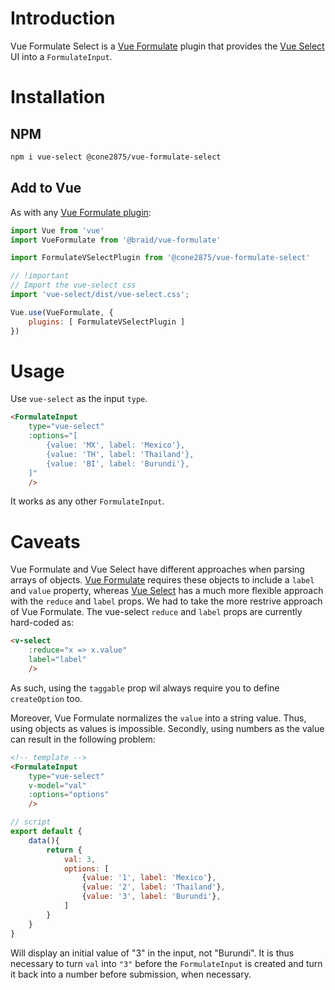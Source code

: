 # Introduction

Vue Formulate Select is a [Vue Formulate][1] plugin that provides the
[Vue Select][2] UI into a `FormulateInput`.

# Installation

## NPM
```sh
npm i vue-select @cone2875/vue-formulate-select
```

## Add to Vue

As with any [Vue Formulate plugin][3]:

```javascript
import Vue from 'vue'
import VueFormulate from '@braid/vue-formulate'

import FormulateVSelectPlugin from '@cone2875/vue-formulate-select'

// !important
// Import the vue-select css
import 'vue-select/dist/vue-select.css';

Vue.use(VueFormulate, {
    plugins: [ FormulateVSelectPlugin ]
})
```

# Usage

Use `vue-select` as the input `type`.

```html
<FormulateInput
    type="vue-select"
    :options="[
        {value: 'MX', label: 'Mexico'},
        {value: 'TH', label: 'Thailand'},
        {value: 'BI', label: 'Burundi'},
    ]"
    />
```

It works as any other `FormulateInput`.

# Caveats

Vue Formulate and Vue Select have different approaches when parsing arrays of 
objects. [Vue Formulate][4] requires these objects to include a `label` and 
`value` property, whereas [Vue Select][5] has a much more flexible approach 
with the `reduce` and `label` props. We had to take the more restrive 
approach of Vue Formulate. The vue-select `reduce` and `label` props are 
currently hard-coded as:

```html
<v-select
    :reduce="x => x.value"
    label="label"
    />
```

As such, using the `taggable` prop wil always require you to define 
`createOption` too.

Moreover, Vue Formulate normalizes the `value` into a string value. Thus, using
objects as values is impossible. Secondly, using numbers as the value can 
result in the following problem:

```html
<!-- template -->
<FormulateInput
    type="vue-select"
    v-model="val"
    :options="options"
    />
```

```javascript
// script
export default {
    data(){
        return {
            val: 3,
            options: [
                {value: '1', label: 'Mexico'},
                {value: '2', label: 'Thailand'},
                {value: '3', label: 'Burundi'},
            ]
        }
    }
}
```

Will display an initial value of "3" in the input, not "Burundi". It is thus
necessary to turn `val` into `"3"` before the `FormulateInput` is created and
turn it back into a number before submission, when necessary. 


[1]: https://vueformulate.com
[2]: https://vue-select.org
[3]: https://vueformulate.com/guide/plugins/
[4]: https://vueformulate.com/guide/inputs/types/select/#select-2
[5]: https://vue-select.org/guide/values.html#transforming-selections
